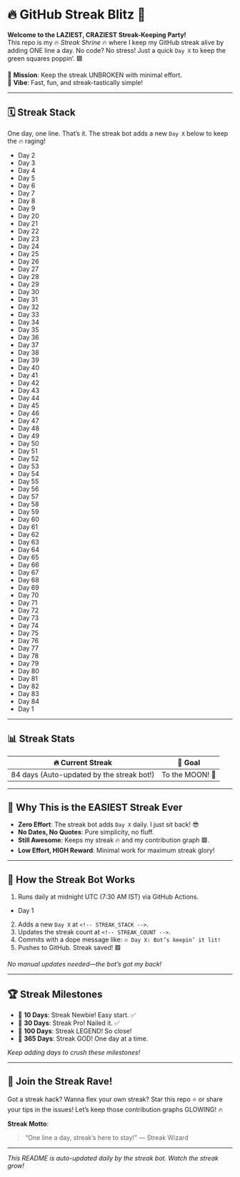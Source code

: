 # 🔥 GitHub Streak Blitz 🚀

**Welcome to the LAZIEST, CRAZIEST Streak-Keeping Party!**  
This repo is my 🔥 *Streak Shrine* 🔥 where I keep my GitHub streak alive by adding ONE line a day. No code? No stress! Just a quick `Day X` to keep the green squares poppin’. 🟩  

🎯 **Mission**: Keep the streak UNBROKEN with minimal effort.  
🎉 **Vibe**: Fast, fun, and streak-tastically simple!  

---

## 🗓️ Streak Stack

One day, one line. That’s it. The streak bot adds a new `Day X` below to keep the 🔥 raging!  

- Day 2
- Day 3
- Day 4
- Day 5
- Day 6
- Day 7
- Day 8
- Day 9
- Day 20
- Day 21
- Day 22
- Day 23
- Day 24
- Day 25
- Day 26
- Day 27
- Day 28
- Day 29
- Day 30
- Day 31
- Day 32
- Day 33
- Day 34
- Day 35
- Day 36
- Day 37
- Day 38
- Day 39
- Day 40
- Day 41
- Day 42
- Day 43
- Day 44
- Day 45
- Day 46
- Day 47
- Day 48
- Day 49
- Day 50
- Day 51
- Day 52
- Day 53
- Day 54
- Day 55
- Day 56
- Day 57
- Day 58
- Day 59
- Day 60
- Day 61
- Day 62
- Day 63
- Day 64
- Day 65
- Day 66
- Day 67
- Day 68
- Day 69
- Day 70
- Day 71
- Day 72
- Day 73
- Day 74
- Day 75
- Day 76
- Day 77
- Day 78
- Day 79
- Day 80
- Day 81
- Day 82
- Day 83
- Day 84
- Day 1
<!-- STREAK_STACK -->

---

## 📊 Streak Stats

| 🔥 Current Streak | 🎯 Goal |
|-------------------|---------|
| 84 days (Auto-updated by the streak bot!) | To the MOON! 🚀 |

---

## 🎸 Why This is the EASIEST Streak Ever

- **Zero Effort**: The streak bot adds `Day X` daily. I just sit back! 😎  
- **No Dates, No Quotes**: Pure simplicity, no fluff.  
- **Still Awesome**: Keeps my streak 🔥 and my contribution graph 🟩.  
- **Low Effort, HIGH Reward**: Minimal work for maximum streak glory!  

---

## 🚀 How the Streak Bot Works

1. Runs daily at midnight UTC (7:30 AM IST) via GitHub Actions.  
- Day 1
2. Adds a new `Day X` at `<!-- STREAK_STACK -->`.  
3. Updates the streak count at `<!-- STREAK_COUNT -->`.  
4. Commits with a dope message like: `🔥 Day X: Bot’s keepin’ it lit!`  
5. Pushes to GitHub. Streak saved! 🟩  

*No manual updates needed—the bot’s got my back!*  

---

## 🏆 Streak Milestones

- 🎉 **10 Days**: Streak Newbie! Easy start. ✅  
- 🥳 **30 Days**: Streak Pro! Nailed it. ✅  
- 🏅 **100 Days**: Streak LEGEND! So close!  
- 🌌 **365 Days**: Streak GOD! One day at a time.  

*Keep adding days to crush these milestones!*  

---

## 💬 Join the Streak Rave!

Got a streak hack? Wanna flex your own streak? Star this repo ⭐ or share your tips in the issues! Let’s keep those contribution graphs GLOWING! 🔥  

**Streak Motto**:  
> “One line a day, streak’s here to stay!” — Streak Wizard  

---

*This README is auto-updated daily by the streak bot. Watch the streak grow!*
